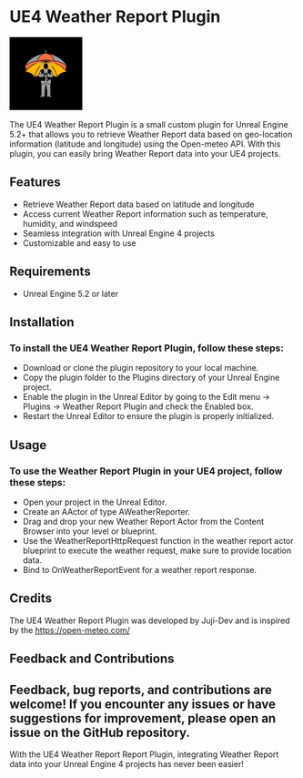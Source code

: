 # UE4 Weather Report Plugin

![Weather Report Icon](Resources/Icon128.png)

The UE4 Weather Report Plugin is a small custom plugin for Unreal Engine 5.2+ that allows you to retrieve Weather Report data based on geo-location information (latitude and longitude) using the Open-meteo API. With this plugin, you can easily bring Weather Report data into your UE4 projects.

## Features
- Retrieve Weather Report data based on latitude and longitude
- Access current Weather Report information such as temperature, humidity, and windspeed
- Seamless integration with Unreal Engine 4 projects
- Customizable and easy to use

## Requirements
- Unreal Engine 5.2 or later

## Installation
### To install the UE4 Weather Report Plugin, follow these steps:

- Download or clone the plugin repository to your local machine.
- Copy the plugin folder to the Plugins directory of your Unreal Engine project.
- Enable the plugin in the Unreal Editor by going to the Edit menu -> Plugins -> Weather Report Plugin and check the Enabled box.
- Restart the Unreal Editor to ensure the plugin is properly initialized.

## Usage
### To use the Weather Report Plugin in your UE4 project, follow these steps:

- Open your project in the Unreal Editor.
- Create an AActor of type AWeatherReporter.
- Drag and drop your new Weather Report Actor from the Content Browser into your level or blueprint.
- Use the WeatherReportHttpRequest function in the weather report actor blueprint to execute the weather request, make sure to provide location data.
- Bind to OnWeatherReportEvent for a weather report response.

## Credits
The UE4 Weather Report Plugin was developed by Juji-Dev and is inspired by the https://open-meteo.com/

## Feedback and Contributions
Feedback, bug reports, and contributions are welcome! If you encounter any issues or have suggestions for improvement, please open an issue on the GitHub repository.
-----------------------------
With the UE4 Weather Report Report Plugin, integrating Weather Report data into your Unreal Engine 4 projects has never been easier!